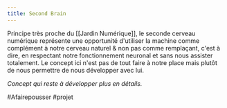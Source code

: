 ```yaml
---
title: Second Brain
---
```


Principe très proche du [[Jardin Numérique]], le seconde cerveau numérique représente une opportunité d'utiliser la machine comme complément à notre cerveau naturel & non pas comme remplaçant, c'est à dire, en respectant notre fonctionnement neuronal et sans nous assister totalement. Le concept ici n'est pas de tout faire à notre place mais plutôt de nous permettre de nous développer avec lui.

*Concept qui reste à développer plus en détails.*

#Afairepousser #projet 
